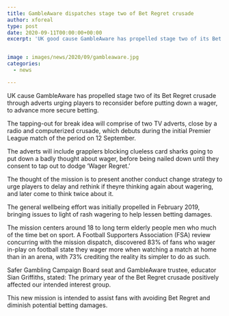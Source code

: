 ```yaml
---
title: GambleAware dispatches stage two of Bet Regret crusade
author: xforeal 
type: post
date: 2020-09-11T00:00:00+00:00
excerpt: 'UK good cause GambleAware has propelled stage two of its Bet Regret crusade through adverts urging players to reconsider before putting down a wager, to advance more secure gambling '


image : images/news/2020/09/gambleaware.jpg
categories:
  - news

---
```

UK cause GambleAware has propelled stage two of its Bet Regret crusade through adverts urging players to reconsider before putting down a wager, to advance more secure betting. 

The tapping-out for break idea will comprise of two TV adverts, close by a radio and computerized crusade, which debuts during the initial Premier League match of the period on 12 September. 

The adverts will include grapplers blocking clueless card sharks going to put down a badly thought about wager, before being nailed down until they consent to tap out to dodge &#8216;Wager Regret.&#8217; 

The thought of the mission is to present another conduct change strategy to urge players to delay and rethink if theyre thinking again about wagering, and later come to think twice about it. 

The general wellbeing effort was initially propelled in February 2019, bringing issues to light of rash wagering to help lessen betting damages. 

The mission centers around 18 to long term elderly people men who much of the time bet on sport. A Football Supporters Association (FSA) review concurring with the mission dispatch, discovered 83&percnt; of fans who wager in-play on football state they wager more when watching a match at home than in an arena, with 73&percnt; crediting the reality its simpler to do as such. 

Safer Gambling Campaign Board seat and GambleAware trustee, educator Sian Griffiths, stated: The primary year of the Bet Regret crusade positively affected our intended interest group. 

This new mission is intended to assist fans with avoiding Bet Regret and diminish potential betting damages.